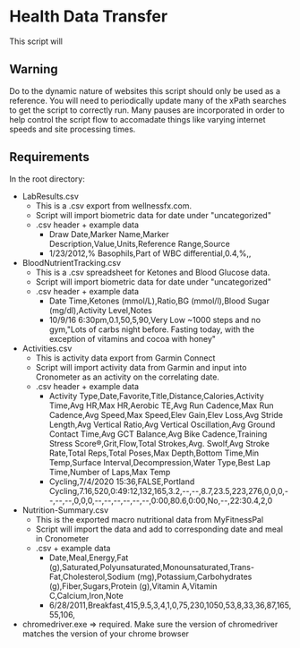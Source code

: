 # Health Data Transfer
This script will

## Warning

Do to the dynamic nature of websites this script should only be used as a reference.  You will need to periodically update many of the xPath searches to get the script to correctly run. 
Many pauses are incorporated in order to help control the script flow to accomadate things like varying internet speeds and site processing times.  

## Requirements

In the root directory:

* LabResults.csv
  * This is a .csv export from wellnessfx.com.
  * Script will import biometric data for date under "uncategorized"
  * .csv header + example data
    * Draw Date,Marker Name,Marker Description,Value,Units,Reference Range,Source
    * 1/23/2012,% Basophils,Part of WBC differential,0.4,%,,
* BloodNutrientTracking.csv
  * This is a .csv spreadsheet for Ketones and Blood Glucose data.
  * Script will import biometric data for date under "uncategorized"
  * .csv header + example data
    * Date Time,Ketones (mmol/L),Ratio,BG (mmol/l),Blood Sugar (mg/dl),Activity Level,Notes
    * 10/9/16 6:30pm,0.1,50,5,90,Very Low  ~1000 steps and no gym,"Lots of carbs night before.  Fasting today, with the exception of vitamins and cocoa with honey"
* Activities.csv
  * This is activity data export from Garmin Connect
  * Script will import activity data from Garmin and input into Cronometer as an activity on the correlating date.
  * .csv header + example data
    * Activity Type,Date,Favorite,Title,Distance,Calories,Activity Time,Avg HR,Max HR,Aerobic TE,Avg Run Cadence,Max Run Cadence,Avg Speed,Max Speed,Elev Gain,Elev Loss,Avg Stride Length,Avg Vertical Ratio,Avg Vertical Oscillation,Avg Ground Contact Time,Avg GCT Balance,Avg Bike Cadence,Training Stress Score®,Grit,Flow,Total Strokes,Avg. Swolf,Avg Stroke Rate,Total Reps,Total Poses,Max Depth,Bottom Time,Min Temp,Surface Interval,Decompression,Water Type,Best Lap Time,Number of Laps,Max Temp
    * Cycling,7/4/2020 15:36,FALSE,Portland Cycling,7.16,520,0:49:12,132,165,3.2,--,--,8.7,23.5,223,276,0,0,0,--,--,--,0,0,0,--,--,--,--,--,--,0:00,80.6,0:00,No,--,22:30.4,2,0
* Nutrition-Summary.csv
  * This is the exported macro nutritional data from MyFitnessPal
  * Script will import the data and add to corresponding date and meal in Cronometer
  * .csv + example data
    * Date,Meal,Energy,Fat (g),Saturated,Polyunsaturated,Monounsaturated,Trans-Fat,Cholesterol,Sodium (mg),Potassium,Carbohydrates (g),Fiber,Sugars,Protein (g),Vitamin A,Vitamin C,Calcium,Iron,Note
    * 6/28/2011,Breakfast,415,9.5,3,4,1,0,75,230,1050,53,8,33,36,87,165,55,106,
* chromedriver.exe => required.  Make sure the version of chromedriver matches the version of your chrome browser
